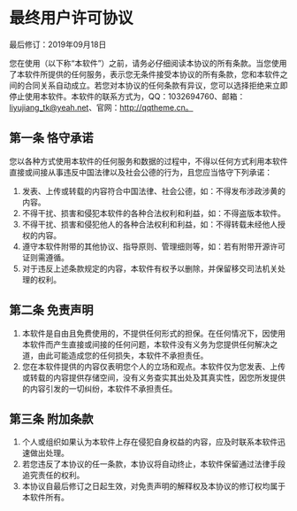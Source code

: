 # 最终用户许可协议

最后修订：2019年09月18日 

  您在使用<app>（以下称“本软件”）之前，请务必仔细阅读本协议的所有条款。当您使用了本软件所提供的任何服务，表示您无条件接受本协议的所有条款，您和本软件之间的合同关系自动成立。若您对本协议的任何条款有异议，您可以选择拒绝来立即停止使用本软件。本软件的联系方式为，QQ：1032694760、邮箱：liyujiang_tk@yeah.net、官网：http://qqtheme.cn。

## 第一条 恪守承诺 

  您以各种方式使用本软件的任何服务和数据的过程中，不得以任何方式利用本软件直接或间接从事违反中国法律以及社会公德的行为，且您应当恪守下列承诺： 

1. 发表、上传或转载的内容符合中国法律、社会公德，如：不得发布涉政涉黄的内容。
2. 不得干扰、损害和侵犯本软件的各种合法权利和利益，如：不得盗版本软件。
3. 不得干扰、损害和侵犯他人的各种合法权利和利益，如：不得转载未经他人授权的内容。
4. 遵守本软件附带的其他协议、指导原则、管理细则等，如：若有附带开源许可证则需遵循。 
5. 对于违反上述条款规定的内容，本软件有权予以删除，并保留移交司法机关处理的权利。

## 第二条 免责声明

1. 本软件是自由且免费使用的，不提供任何形式的担保。在任何情况下，因使用本软件而产生直接或间接的任何问题，本软件没有义务为您提供任何解决之道，由此可能造成您的任何损失，本软件不承担责任。
2. 您在本软件提供的内容仅表明您个人的立场和观点。本软件仅为您发表、上传或转载的内容提供存储空间，没有义务查实其出处及其真实性，因您所发提供的内容引发的一切纠纷，本软件不承担责任。  

## 第三条 附加条款 

1. 个人或组织如果认为本软件上存在侵犯自身权益的内容，应及时联系本软件迅速做出处理。
2. 若您违反了本协议的任一条款，本协议将自动终止，本软件保留通过法律手段追究责任的权利。
3. 本协议自最后修订之日起生效，对免责声明的解释权及本协议的修订权均属于本软件所有。



